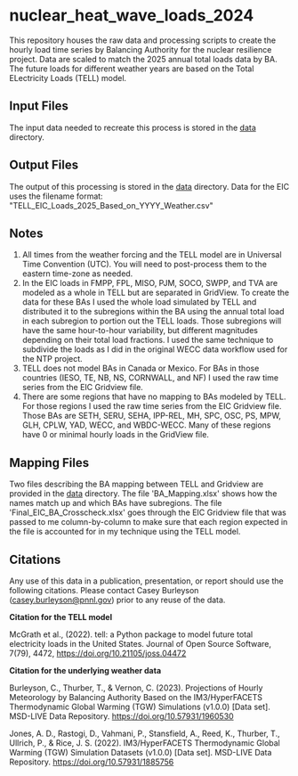 # nuclear_heat_wave_loads_2024
This repository houses the raw data and processing scripts to create the hourly load time series by 
Balancing Authority for the nuclear resilience project. Data are scaled to match the 2025 annual total loads data by BA. 
The future loads for different weather years are based on the Total ELectricity Loads (TELL) model.

## Input Files
The input data needed to recreate this process is stored in the [data](data/) directory.

## Output Files
The output of this processing is stored in the [data](data/) directory. Data for the EIC uses the filename format: 
"TELL_EIC_Loads_2025_Based_on_YYYY_Weather.csv"

## Notes
1) All times from the weather forcing and the TELL model are in Universal Time Convention (UTC). You will need to 
post-process them to the eastern time-zone as needed.
2) In the EIC loads in FMPP, FPL, MISO, PJM, SOCO, SWPP, and TVA are modeled as a whole in TELL but are separated in 
GridView. To create the data for these BAs I used the whole load simulated by TELL and distributed it to the subregions 
within the BA using the annual total load in each subregion to portion out the TELL loads. Those subregions will have 
the same hour-to-hour variability, but different magnitudes depending on their total load fractions. I used the same 
technique to subdivide the loads as I did in the original WECC data workflow used for the NTP project. 
2) TELL does not model BAs in Canada or Mexico. For BAs in those countries (IESO, TE, NB, NS, CORNWALL, and NF) I used 
the raw time series from the EIC Gridview file. 
3) There are some regions that have no mapping to BAs modeled by TELL. For those regions I used the raw time series from 
the EIC Gridview file. Those BAs are SETH, SERU, SEHA, IPP-REL, MH, SPC, OSC, PS, MPW, GLH, CPLW, YAD, WECC, and 
WBDC-WECC. Many of these regions have 0 or minimal hourly loads in the GridView file.

## Mapping Files
Two files describing the BA mapping between TELL and Gridview are provided in the [data](data/) directory. The file 
'BA_Mapping.xlsx' shows how the names match up and which BAs have subregions. The file 
'Final_EIC_BA_Crosscheck.xlsx' goes through the EIC Gridview file that was passed to me column-by-column to make sure 
that each region expected in the file is accounted for in my technique using the TELL model.

## Citations
Any use of this data in a publication, presentation, or report should use the following citations. Please contact 
Casey Burleyson (casey.burleyson@pnnl.gov) prior to any reuse of the data.
>
**Citation for the TELL model**
>
McGrath et al., (2022). tell: a Python package to model future total electricity loads in the United States. Journal of Open Source Software, 7(79), 4472, https://doi.org/10.21105/joss.04472
> 
**Citation for the underlying weather data**
>
Burleyson, C., Thurber, T., & Vernon, C. (2023). Projections of Hourly Meteorology by Balancing Authority Based on the IM3/HyperFACETS Thermodynamic Global Warming (TGW) Simulations (v1.0.0) [Data set]. MSD-LIVE Data Repository. https://doi.org/10.57931/1960530
>
Jones, A. D., Rastogi, D., Vahmani, P., Stansfield, A., Reed, K., Thurber, T., Ullrich, P., & Rice, J. S. (2022). IM3/HyperFACETS Thermodynamic Global Warming (TGW) Simulation Datasets (v1.0.0) [Data set]. MSD-LIVE Data Repository. https://doi.org/10.57931/1885756

